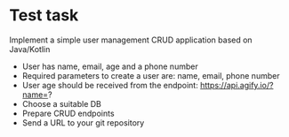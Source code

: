 # Test task
Implement a simple user management CRUD application based on Java/Kotlin
* User has name, email, age and a phone number
* Required parameters to create a user are: name, email, phone number
* User age should be received from the endpoint: https://api.agify.io/?name=?
* Choose a suitable DB
* Prepare CRUD endpoints
* Send a URL to your git repository